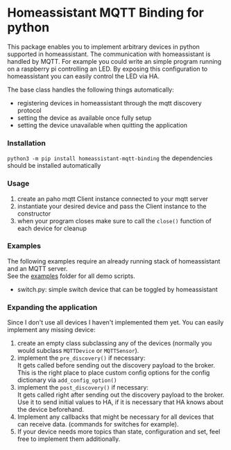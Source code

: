 # Homeassistant MQTT Binding for python

This package enables you to implement arbitrary devices in python supported in homeassistant. The communication with
homeassistant is handled by MQTT. For example you could write an simple program running on a raspberry pi controlling an
LED. By exposing this configuration to homeassistant you can easily control the LED via HA.

The base class handles the following things automatically:

* registering devices in homeassistant through the mqtt discovery protocol
* setting the device as available once fully setup
* setting the device unavailable when quitting the application

### Installation

`python3 -m pip install homeassistant-mqtt-binding`
the dependencies should be installed automatically

### Usage

1. create an paho mqtt Client instance connected to your mqtt server
2. instantiate your desired device and pass the Client instance to the constructor
3. when your program closes make sure to call the `close()` function of each device for cleanup

### Examples

The following examples require an already running stack of homeassistant and an MQTT server.  
See the [examples](https://gitlab.com/anphi/homeassistant-mqtt-binding/HaMqtt/examples) folder for all demo scripts.

* switch.py:
  simple switch device that can be toggled by homeassistant

### Expanding the application

Since I don't use all devices I haven't implemented them yet. You can easily implement any missing device:

1. create an empty class subclassing any of the devices (normally you would subclass `MQTTDevice` or `MQTTSensor`).
2. implement the `pre_discovery()` if necessary:  
   It gets called before sending out the discovery payload to the broker. This is the right place to place custom config
   options for the config
   dictionary via `add_config_option()`
3. implement the `post_discovery()` if necessary:  
   It gets called right after sending out the discovery payload to the broker. Use it to send initial values to HA, if
   it is necessary that
   HA knows about the device beforehand.
4. Implement any callbacks that might be necessary for all devices that can receive data. (commands for switches for
   example).
5. If your device needs more topics than state, configuration and set, feel free to implement them additionally.